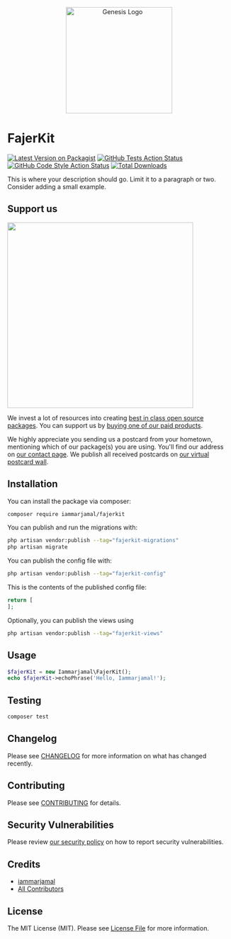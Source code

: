 <p align="center">
<a href="https://github.com/iammarjamal/FajerKit" target="_blank">
  <picture>
    <source media="(prefers-color-scheme: dark)" srcset="https://drive.google.com/file/d/1I7JC4dDUGj03Q_jBR93h1S3yka5H4GVl/view">
    <source media="(prefers-color-scheme: light)" srcset="https://drive.google.com/file/d/1I7JC4dDUGj03Q_jBR93h1S3yka5H4GVl/view">
    <img alt="Genesis Logo" width="240" src="https://drive.google.com/file/d/1I7JC4dDUGj03Q_jBR93h1S3yka5H4GVl/view">
  </picture>
  </a>
</p>

# FajerKit
[![Latest Version on Packagist](https://img.shields.io/packagist/v/iammarjamal/fajerkit.svg?style=flat-square)](https://packagist.org/packages/iammarjamal/fajerkit)
[![GitHub Tests Action Status](https://img.shields.io/github/actions/workflow/status/iammarjamal/fajerkit/run-tests.yml?branch=main&label=tests&style=flat-square)](https://github.com/iammarjamal/fajerkit/actions?query=workflow%3Arun-tests+branch%3Amain)
[![GitHub Code Style Action Status](https://img.shields.io/github/actions/workflow/status/iammarjamal/fajerkit/fix-php-code-style-issues.yml?branch=main&label=code%20style&style=flat-square)](https://github.com/iammarjamal/fajerkit/actions?query=workflow%3A"Fix+PHP+code+style+issues"+branch%3Amain)
[![Total Downloads](https://img.shields.io/packagist/dt/iammarjamal/fajerkit.svg?style=flat-square)](https://packagist.org/packages/iammarjamal/fajerkit)

This is where your description should go. Limit it to a paragraph or two. Consider adding a small example.

## Support us

[<img src="https://github-ads.s3.eu-central-1.amazonaws.com/FajerKit.jpg?t=1" width="419px" />](https://spatie.be/github-ad-click/FajerKit)

We invest a lot of resources into creating [best in class open source packages](https://spatie.be/open-source). You can support us by [buying one of our paid products](https://spatie.be/open-source/support-us).

We highly appreciate you sending us a postcard from your hometown, mentioning which of our package(s) you are using. You'll find our address on [our contact page](https://spatie.be/about-us). We publish all received postcards on [our virtual postcard wall](https://spatie.be/open-source/postcards).

## Installation

You can install the package via composer:

```bash
composer require iammarjamal/fajerkit
```

You can publish and run the migrations with:

```bash
php artisan vendor:publish --tag="fajerkit-migrations"
php artisan migrate
```

You can publish the config file with:

```bash
php artisan vendor:publish --tag="fajerkit-config"
```

This is the contents of the published config file:

```php
return [
];
```

Optionally, you can publish the views using

```bash
php artisan vendor:publish --tag="fajerkit-views"
```

## Usage

```php
$fajerKit = new Iammarjamal\FajerKit();
echo $fajerKit->echoPhrase('Hello, Iammarjamal!');
```

## Testing

```bash
composer test
```

## Changelog

Please see [CHANGELOG](CHANGELOG.md) for more information on what has changed recently.

## Contributing

Please see [CONTRIBUTING](CONTRIBUTING.md) for details.

## Security Vulnerabilities

Please review [our security policy](../../security/policy) on how to report security vulnerabilities.

## Credits

- [iammarjamal](https://github.com/iammarjamal)
- [All Contributors](../../contributors)

## License

The MIT License (MIT). Please see [License File](LICENSE.md) for more information.
